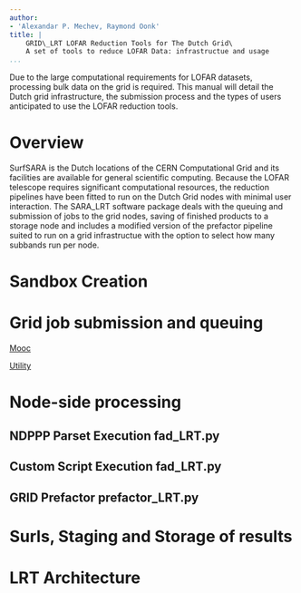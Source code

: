 ```yaml
---
author:
- 'Alexandar P. Mechev, Raymond Oonk'
title: |
    GRID\_LRT LOFAR Reduction Tools for The Dutch Grid\
    A set of tools to reduce LOFAR Data: infrastructue and usage 
...
```


Due to the large computational requirements for LOFAR datasets,
processing bulk data on the grid is required. This manual will detail
the Dutch grid infrastructure, the submission process and the types of
users anticipated to use the LOFAR reduction tools.

Overview
========

SurfSARA is the Dutch locations of the CERN Computational Grid and its
facilities are available for general scientific computing. Because the
LOFAR telescope requires significant computational resources, the
reduction pipelines have been fitted to run on the Dutch Grid nodes with
minimal user interaction. The SARA\_LRT software package deals with the
queuing and submission of jobs to the grid nodes, saving of finished
products to a storage node and includes a modified version of the
prefactor pipeline suited to run on a grid infrastructue with the option
to select how many subbands run per node.


Sandbox Creation
================



Grid job submission and queuing
===============================

[Mooc](http://docs.surfsaralabs.nl/projects/grid/en/latest/Pages/Tutorials/MOOC/mooc.html#mooc-picas-client)



[Utility](https://ganglia.surfsara.nl/?r=hour&cs=&ce=&c=GINA+Servers&h=&tab=ch&vn=&hide-hf=false&m=load_one&sh=1&z=small&hc=4&host_regex=&max_graphs=0&s=by+name)

Node-side processing
====================



NDPPP Parset Execution fad\_LRT.py
----------------------------------


Custom Script Execution fad\_LRT.py
-----------------------------------


GRID Prefactor prefactor\_LRT.py
--------------------------------


Surls, Staging and Storage of results
=====================================

LRT Architecture
================
